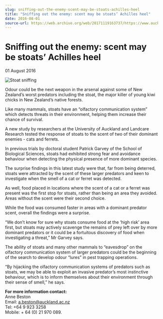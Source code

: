 ```yaml
---
slug: sniffing-out-the-enemy-scent-may-be-stoats-achilles-heel
title: "Sniffing out the enemy: scent may be stoats’ Achilles heel"
date: 2016-08-01
source-url: https://web.archive.org/web/20171119163737/https://www.auckland.ac.nz/en/about/news-events-and-notices/news/news-2016/08/sniffing-out-the-enemy--scent-may-be-stoats-achilles-heel.html
---
```

Sniffing out the enemy: scent may be stoats’ Achilles heel
==========================================================

01 August 2016

![Stoat sniffing](https://www.auckland.ac.nz/en/about/news-events-and-notices/news/news-2016/08/sniffing-out-the-enemy--scent-may-be-stoats-achilles-heel/_jcr_content/par/textimage/image.img.jpg/1470017826199.jpg "Stoat sniffing")

Odour could be the next weapon in the arsenal against some of New Zealand’s worst predators including the stoat, the major killer of young kiwi chicks in New Zealand’s native forests.

Like many mammals, stoats have an “olfactory communication system” which detects threats in their environment, helping them increase their chance of survival.

A new study by researchers at the University of Auckland and Landcare Research tested the response of stoats to the scent of two of their dominant enemies - cats and ferrets.

In previous trials by doctoral student Patrick Garvey of the School of Biological Sciences, stoats had exhibited strong fear and avoidance behaviour when detecting the physical presence of more dominant species.

The surprise findings in this latest study were that, far from being deterred, stoats were attracted by the scent of these larger predators and keen to investigate when the smell of a cat or ferret was detected.

As well, food placed in locations where the scent of a cat or a ferret was present was the first stop for stoats, rather than being an area they avoided. Areas without the scent were their second choice.

While the food was consumed faster in areas with a dominant predator scent, overall the findings were a surprise.

“We don’t know for sure why stoats consume food at the ‘high risk’ area first, but stoats may actively scavenge the remains of prey left over by more dominant predators or it could be a fortuitous discovery of food when investigating a threat,” Mr Garvey says.

The ability of stoats and many other mammals to “eavesdrop” on the olfactory communication system of larger predators could be the beginning of the search to develop odour “lures” in pest trapping operations.

“By hijacking the olfactory communication systems of predators such as stoats, we may be able to exploit an invasive predator’s most instinctive behaviour, which is to inform themselves about their environment through their sense of smell,” he says.

**For more information contact:**  
Anne Beston  
Email: [a.beston@auckland.ac.nz](mailto:a.beston@auckland.ac.nz)  
Tel: +64 9 923 3258  
Mobile: + 64 (0) 21 970 089.